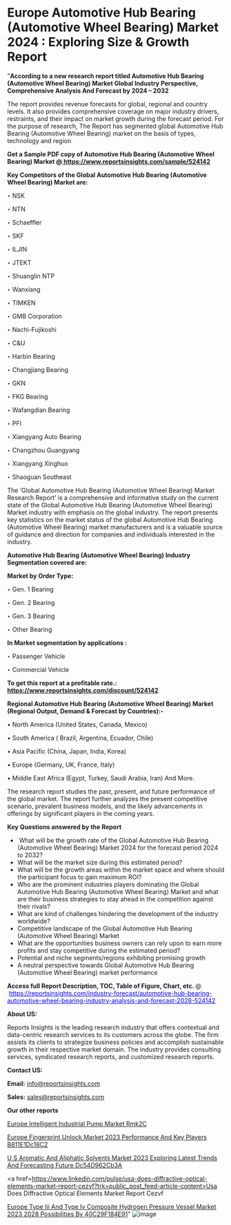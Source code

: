 # Europe Automotive Hub Bearing (Automotive Wheel Bearing) Market 2024 : Exploring Size & Growth Report

 "<strong>According to a new research report titled Automotive Hub Bearing (Automotive Wheel Bearing) Market Global Industry Perspective, Comprehensive Analysis And Forecast by 2024 – 2032</strong>

The report provides revenue forecasts for global, regional and country levels. It also provides comprehensive coverage on major industry drivers, restraints, and their impact on market growth during the forecast period. For the purpose of research, The Report has segmented global Automotive Hub Bearing (Automotive Wheel Bearing) market on the basis of types, technology and region

<strong>Get a Sample PDF copy of Automotive Hub Bearing (Automotive Wheel Bearing) Market </strong><strong>@<a href=https://www.reportsinsights.com/sample/524142 style=color:#0000ff;> https://www.reportsinsights.com/sample/524142</a></strong></font>

<strong>Key Competitors of the Global Automotive Hub Bearing (Automotive Wheel Bearing) Market are:</strong>

‣ NSK

‣ NTN

‣ Schaeffler

‣ SKF

‣ ILJIN

‣ JTEKT

‣ Shuanglin NTP

‣ Wanxiang

‣ TIMKEN

‣ GMB Corporation

‣ Nachi-Fujikoshi

‣ C&U

‣ Harbin Bearing

‣ Changjiang Bearing

‣ GKN

‣ FKG Bearing

‣ Wafangdian Bearing

‣ PFI

‣ Xiangyang Auto Bearing

‣ Changzhou Guangyang

‣ Xiangyang Xinghuo

‣ Shaoguan Southeast

The ‘Global Automotive Hub Bearing (Automotive Wheel Bearing) Market Research Report’ is a comprehensive and informative study on the current state of the Global Automotive Hub Bearing (Automotive Wheel Bearing) Market industry with emphasis on the global industry. The report presents key statistics on the market status of the global Automotive Hub Bearing (Automotive Wheel Bearing) market manufacturers and is a valuable source of guidance and direction for companies and individuals interested in the industry.

<strong>Automotive Hub Bearing (Automotive Wheel Bearing) Industry Segmentation covered are:</strong>

<strong>Market by Order Type: </strong>

‣ Gen. 1 Bearing

‣ Gen. 2 Bearing

‣ Gen. 3 Bearing

‣ Other Bearing

<strong>In Market segmentation by applications :</strong>

‣ Passenger Vehicle

‣ Commercial Vehicle

<strong>To get this report at a profitable rate.: <a href=https://www.reportsinsights.com/discount/524142 style=color:#0000ff;>https://www.reportsinsights.com/discount/524142</a></strong></font>

<strong>Regional Automotive Hub Bearing (Automotive Wheel Bearing) Market (Regional Output, Demand &amp; Forecast by Countries):-</strong>

• North America (United States, Canada, Mexico)

• South America ( Brazil, Argentina, Ecuador, Chile)

• Asia Pacific (China, Japan, India, Korea)

• Europe (Germany, UK, France, Italy)

• Middle East Africa (Egypt, Turkey, Saudi Arabia, Iran) And More.

The research report studies the past, present, and future performance of the global market. The report further analyzes the present competitive scenario, prevalent business models, and the likely advancements in offerings by significant players in the coming years.

<strong>Key Questions answered by the Report</strong>
<ul>
  <li> What will be the growth rate of the Global Automotive Hub Bearing (Automotive Wheel Bearing) Market 2024 for the forecast period 2024 to 2032?</li>
  <li>What will be the market size during this estimated period?</li>
  <li>What will be the growth areas within the market space and where should the participant focus to gain maximum ROI?</li>
  <li>Who are the prominent industries players dominating the Global Automotive Hub Bearing (Automotive Wheel Bearing) Market and what are their business strategies to stay ahead in the competition against their rivals?</li>
  <li>What are kind of challenges hindering the development of the industry worldwide?</li>
  <li>Competitive landscape of the Global Automotive Hub Bearing (Automotive Wheel Bearing) Market</li>
  <li>What are the opportunities business owners can rely upon to earn more profits and stay competitive during the estimated period?</li>
  <li>Potential and niche segments/regions exhibiting promising growth</li>
  <li>A neutral perspective towards Global Automotive Hub Bearing (Automotive Wheel Bearing) market performance</li>
</ul>
<strong>Access full Report Description, TOC, Table of Figure, Chart, etc. </strong>@  <a href=https://reportsinsights.com/industry-forecast/automotive-hub-bearing-automotive-wheel-bearing-industry-analysis-and-forecast-2028-524142 style=color:#0000ff;>https://reportsinsights.com/industry-forecast/automotive-hub-bearing-automotive-wheel-bearing-industry-analysis-and-forecast-2028-524142</a></font>

<strong><strong>About US</strong>:</strong>

Reports Insights is the leading research industry that offers contextual and data-centric research services to its customers across the globe. The firm assists its clients to strategize business policies and accomplish sustainable growth in their respective market domain. The industry provides consulting services, syndicated research reports, and customized research reports.

<strong>Contact US:</strong>

<p class=""""><b>Email:</b> <a href=mailto:info@reportsinsights.com>info@reportsinsights.com</a></p>
<p class=""""><b>Sales:</b> <a href=mailto:sales@reportsinsights.com>sales@reportsinsights.com</a></p>

<strong>Our other reports</strong>

<a href=https://www.linkedin.com/pulse/europe-intelligent-industrial-pump-market-rmk2c/>Europe Intelligent Industrial Pump Market Rmk2C</a>

<a href=https://medium.com/@reportsinsights.aj/europe-fingerprint-unlock-market-2023-performance-and-key-players-b811e1dc18c2>Europe Fingerprint Unlock Market 2023 Performance And Key Players B811E1Dc18C2</a>

<a href=https://medium.com/@aanarkumar6/u-s-aromatic-and-aliphatic-solvents-market-2023-exploring-latest-trends-and-forecasting-future-dc54d962cb3a>U S Aromatic And Aliphatic Solvents Market 2023 Exploring Latest Trends And Forecasting Future Dc54D962Cb3A</a>

<a href=https://www.linkedin.com/pulse/usa-does-diffractive-optical-elements-market-report-cezvf?trk=public_post_feed-article-content>Usa Does Diffractive Optical Elements Market Report Cezvf</a>

<a href=https://medium.com/@nadeemkazi654/europe-type-iii-and-type-iv-composite-hydrogen-pressure-vessel-market-2023-2028-possibilities-by-40c29f184e91>Europe Type Iii And Type Iv Composite Hydrogen Pressure Vessel Market 2023 2028 Possibilities By 40C29F184E91</a>"
![image](https://github.com/daminid12/RImarketresearch/assets/158430485/48b490ca-72f1-46e9-9cc5-a8f038cad942)

